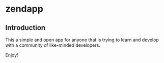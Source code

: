 zendapp
=======================

Introduction
------------
This a simple and open app for anyone that is trying to learn and develop with a community of like-minded developers.

Enjoy!

